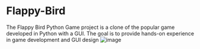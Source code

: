 # Flappy-Bird
The Flappy Bird Python Game project is a clone of the popular game developed in Python with a GUI. The goal is to provide hands-on experience in game development and GUI design
![image](https://user-images.githubusercontent.com/84448909/218308635-c541a5e6-7ab3-44b1-a011-c005d6e9b96e.png)
